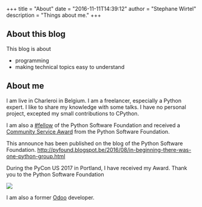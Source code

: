 +++
title = "About"
date = "2016-11-11T14:39:12"
author = "Stephane Wirtel"
description = "Things about me."
+++

## About this blog

This blog is about

* programming
* making technical topics easy to understand


## About me

I am live in Charleroi in Belgium. I am a freelancer, especially a Python expert. I like to share my knowledge with some talks. I have no personal project, excepted my small contributions to CPython.


I am also a [#fellow](https://www.python.org/psf/members/) of the Python Software Foundation and received a [Community Service Award](https://www.python.org/community/awards/psf-awards/#june-2016) from the Python Software Foundation.

This announce has been published on the blog of the Python Software Foundation. http://pyfound.blogspot.be/2016/08/in-beginning-there-was-one-python-group.html

During the PyCon US 2017 in Portland, I have received my Award.
Thank you to the Python Software Foundation

<img src="https://pbs.twimg.com/media/DAXg5FuUIAAohWd.jpg" />

I am also a former [Odoo](http://www.odoo.com) developer.
